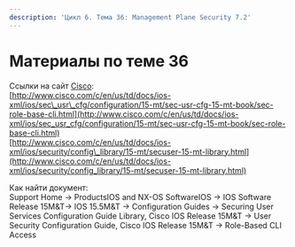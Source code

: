 ```yaml
---
description: 'Цикл 6. Тема 36: Management Plane Security 7.2'
---
```


# Материалы по теме 36

Ссылки на сайт [Cisco](http://www.cisco.com/):  
[http://www.cisco.com/c/en/us/td/docs/ios-xml/ios/sec\_usr\_cfg/configuration/15-mt/sec-usr-cfg-15-mt-book/sec-role-base-cli.html](http://www.cisco.com/c/en/us/td/docs/ios-xml/ios/sec_usr_cfg/configuration/15-mt/sec-usr-cfg-15-mt-book/sec-role-base-cli.html)  
[http://www.cisco.com/c/en/us/td/docs/ios-xml/ios/security/config\_library/15-mt/secuser-15-mt-library.html](http://www.cisco.com/c/en/us/td/docs/ios-xml/ios/security/config_library/15-mt/secuser-15-mt-library.html)

Как найти документ:  
Support Home → ProductsIOS and NX-OS SoftwareIOS → IOS Software Release 15M&T→ IOS 15.5M&T → Configuration Guides → Securing User Services Configuration Guide Library, Cisco IOS Release 15M&T → User Security Configuration Guide, Cisco IOS Release 15M&T → Role-Based CLI Access

